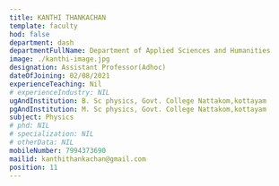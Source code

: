 ```yaml
---
title: KANTHI THANKACHAN
template: faculty
hod: false
department: dash
departmentFullName: Department of Applied Sciences and Humanities
image: ./kanthi-image.jpg 
designation: Assistant Professor(Adhoc)
dateOfJoining: 02/08/2021
experienceTeaching: Nil
# experienceIndustry: NIL
ugAndInstitution: B. Sc physics, Govt. College Nattakom,kottayam
pgAndInstitution: M. Sc physics, Govt. College Nattakom,kottayam 
subject: Physics
# phd: NIL
# specialization: NIL
# otherData: NIL
mobileNumber: 7994373690
mailid: kanthithankachan@gmail.com 
position: 11
---
```

